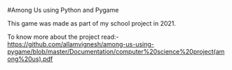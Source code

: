 #Among Us using Python and Pygame

This game was made as part of my school project in 2021.

To know more about the project read:-
https://github.com/allamvignesh/among-us-using-pygame/blob/master/Documentation/computer%20science%20project(among%20us).pdf
